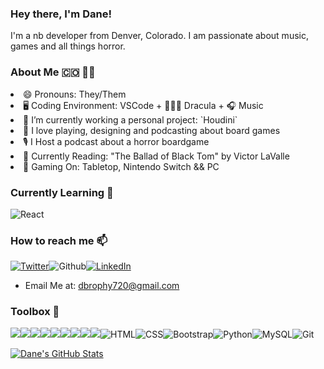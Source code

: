 ### Hey there, I'm Dane! 

I'm a nb developer from Denver, Colorado. I am passionate about music, games and all things horror.

### About Me 🇨🇴 🏳️‍🌈
<li> 😄 Pronouns: They/Them</li>
<li> 🖥️ Coding Environment: VSCode + 🧛🏻‍♂️ Dracula + 🎧 Music</li>
<li> 🔭 I’m currently working a personal project: `Houdini`</li>
<li> 🎲 I love playing, designing and podcasting about board games</li>
<li> 🎙 I Host a podcast about a horror boardgame</li>
<li> 📖 Currently Reading: "The Ballad of Black Tom" by Victor LaValle</li>
<li> 💎 Gaming On: Tabletop, Nintendo Switch && PC</li>
</ul>

 ### Currently Learning 🌱  

![React](https://img.shields.io/badge/-ReactJS-grey?&style=for-the-badge&logo=react&logoColor=61DAFB)
### How to reach me 📫 
<a href="https://twitter.com/dane_mbb" target="_blank"><img alt="Twitter" src="https://img.shields.io/badge/-Twitter-1DA1F2?logo=twitter&logoColor=white&style=flat-square" /></a><img alt="Github" src="https://img.shields.io/badge/-GitHub-181717?&style=flat-square&logo=github&logoColor=white" /><a href="https://www.linkedin.com/in/dane-brophy/" target="_blank"><img alt="LinkedIn" src="https://img.shields.io/badge/-LinkedIn-0A66C2?&style=flat-square&logo=linkedin&logoColor=white" />
</a>
 - Email Me at: dbrophy720@gmail.com

### Toolbox 🧰
<img src="https://img.shields.io/badge/ruby%20-D14836.svg?&style=for-the-badge&logo=ruby&logoColor=white" /><img src="https://img.shields.io/badge/Ruby%20on%20Rails-D14836.svg?&style=for-the-badge&logo=rubyonrails&logoColor=white" /><img src="https://img.shields.io/badge/postgres-%23316192.svg?style=for-the-badge&logo=postgresql&logoColor=white" /><img src="https://img.shields.io/badge/ActiveRecord%20-201E84.svg?&style=for-the-badge&logo=ActiveRecord&logoColor=white" /><img src="https://img.shields.io/badge/OOP%20-201E84.svg?&style=for-the-badge&logo=OOP&logoColor=white" /><img src="https://img.shields.io/badge/TDD%20-2A42D0.svg?&style=for-the-badge&logo=TDD&logoColor=white" /><img src="https://img.shields.io/badge/MVC%20-25D366.svg?&style=for-the-badge&logo=MVC&logoColor=white" /><img src="https://img.shields.io/badge/REST%20-7119C2.svg?&style=for-the-badge&logo=REST&logoColor=white" /><img src="https://img.shields.io/badge/rspec%20-2A42D0.svg?&style=for-the-badge&logo=rspec&logoColor=white" />![HTML](https://img.shields.io/badge/-html5-E34F26?&style=for-the-badge&logo=html5&logoColor=white)![CSS](https://img.shields.io/badge/-css3-1572B6?&style=for-the-badge&logo=css3&logoColor=white)![Bootstrap](https://img.shields.io/badge/-Bootstrap-7952B3?&style=for-the-badge&logo=bootstrap&logoColor=white)![Python](https://img.shields.io/badge/-Python-3776AB?&style=for-the-badge&logo=python&logoColor=yellow)![MySQL](https://img.shields.io/badge/-MySQL-4479A1?&style=for-the-badge&logo=mysql&logoColor=white)![Git](https://img.shields.io/badge/-Git-F05032?&style=for-the-badge&logo=git&logoColor=white)
 
 [![Dane's GitHub Stats](https://github-readme-stats.vercel.app/api?username=danembb&show_icons=true&theme=dracula)](https://github.com/danembb/github-readme-stats)

